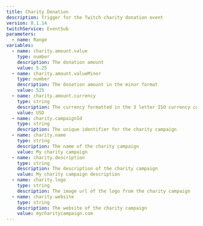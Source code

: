 ```yaml
---
title: Charity Donation
description: Trigger for the Twitch charity donation event
version: 0.1.14
twitchService: EventSub
parameters:
  - name: Range
variables:
  - name: charity.amount.value
    type: number
    description: The donation amount
    value: 5.25
  - name: charity.amount.valueMinor
    type: number
    description: The donation amount in the minor format
    value: 525
  - name: charity.amount.currency
    type: string
    description: The currency formatted in the 3 letter ISO currency code of the donation
    value: USD
  - name: charity.campaignId
    type: string
    description: The unique identifier for the charity campaign
  - name: charity.name
    type: string
    description: The name of the charity campaign
    value: My charity campaign
  - name: charity.description
    type: string
    description: The description of the charity campaign
    value: My charity campaign description
  - name: charity.logo
    type: string
    description: The image url of the logo from the charity campaign
  - name: charity.website
    type: string
    description: The website of the charity campaign
    value: mycharitycampaign.com
---
```


